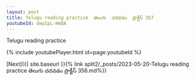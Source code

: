 ```yaml
---
layout: post
title: Telugu reading practice  తెలుగు  చదవడం  ప్రాక్టీస్ 357
youtubeId: depIpL-HmDA
---
```

 
 
Telugu reading practice
 
 
 
 
 


{% include youtubePlayer.html id=page.youtubeId %}
 
[Next]({{ site.baseurl }}{% link  split2/_posts/2023-05-20-Telugu reading practice  తెలుగు  చదవడం  ప్రాక్టీస్ 356.md%})
 

